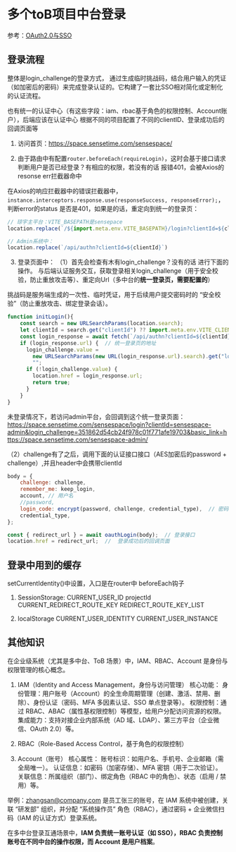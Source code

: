 # 多个toB项目中台登录
参考：[OAuth2.0与SSO](../Network/4.2__OAuth2.0与SSO.md)

## 登录流程
整体是login_challenge的登录方式， 通过生成临时挑战码，结合用户输入的凭证（如加密后的密码）来完成登录认证的。它构建了一套比SSO相对简化或定制化的认证流程。

也有统一的认证中心（有这些字段：iam、rbac基于角色的权限控制、Account账户），后端应该在认证中心 根据不同的项目配置了不同的clientID、登录成功后的回调页面等


1. 访问首页：https://space.sensetime.com/sensespace/

2. 由于路由中有配置`router.beforeEach(requireLogin)`，这时会基于接口请求判断用户是否已经登录？有相应的权限，若没有的话 报错401，会被Axios的resonse err拦截器命中

在Axios的响应拦截器中的错误拦截器中，`instance.interceptors.response.use(responseSuccess, responseError);`，判断error的status 是否是401，如果是的话，重定向到统一的登录页：
```js
// 琼宇主平台：VITE_BASEPATH是sensepace
location.replace(`/${import.meta.env.VITE_BASEPATH}/login?clientId=${clientId}`)

// Admin系统中：
location.replace(`/api/authn?clientId=${clientId}`)
```

3. 登录页面中：
（1）首先会检查有木有login_challenge？没有的话   进行下面的操作。
与后端认证服务交互，获取登录相关login_challenge（用于安全校验，防止重放攻击等）、重定向Url（多中台的**统一登录页，需要配置的**）

挑战码是服务端生成的一次性、临时凭证，用于后续用户提交密码时的 “安全校验”（防止重放攻击、绑定登录会话）。
```js
function initLogin(){
    const search = new URLSearchParams(location.search);
    let clientId = search.get("clientId") ?? import.meta.env.VITE_CLIENT_ID;
    const login_response = await fetch(`/api/authn?clientId=${clientId}`);
    if (login_response.url) {  // 统一登录页的地址
      login_challenge.value =
        new URLSearchParams(new URL(login_response.url).search).get("login_challenge") ??
        "";
      if (!login_challenge.value) {
        location.href = login_response.url;
        return true;
      }
    }
}
```

未登录情况下，若访问admin平台，会回调到这个统一登录页面：
https://space.sensetime.com/sensespace/login?clientId=sensespace-admin&login_challenge=351862d54cb24f978c01f771afe19703&basic_link=https://space.sensetime.com/sensespace-admin/

（2）challenge有了之后，调用下面的认证接口接口（AES加密后的password + challenge）,并且header中会携带clientId
```js
body = {
    challenge: challenge,
    remember_me: keep_login,
    account, // 用户名
    //password,
    login_code: encrypt(password, challenge, credential_type),  // 密码用AES加密，其中密钥是login_challenge
    credential_type,
};

const { redirect_url } = await oauthLogin(body);  // 登录接口
location.href = redirect_url;  //  登录成功后的回调页面
```


## 登录中用到的缓存
setCurrentIdentity()中设置，入口是在router中 beforeEach钩子

1. SessionStorage:
CURRENT_USER_ID
projectId
CURRENT_REDIRECT_ROUTE_KEY
REDIRECT_ROUTE_KEY_LIST


2. localStorage
CURRENT_USER_IDENTITY
CURRENT_USER_INSTANCE

## 其他知识
在企业级系统（尤其是多中台、ToB 场景）中，IAM、RBAC、Account 是身份与权限管理的核心概念。
1. IAM（Identity and Access Management，身份与访问管理）
核心功能：
身份管理：用户账号（Account）的全生命周期管理（创建、激活、禁用、删除）、身份认证（密码、MFA 多因素认证、SSO 单点登录等）。
权限控制：通过 RBAC、ABAC（属性基权限控制）等模型，给用户分配访问资源的权限。
集成能力：支持对接企业内部系统（AD 域、LDAP）、第三方平台（企业微信、OAuth 2.0）等。

2. RBAC（Role-Based Access Control，基于角色的权限控制）

3. Account（账号）
核心属性：
账号标识：如用户名、手机号、企业邮箱（需全局唯一）。
认证信息：如密码（加密存储）、MFA 密钥（用于二次验证）。
关联信息：所属组织（部门）、绑定角色（RBAC 中的角色）、状态（启用 / 禁用）等。

举例：zhangsan@company.com 是员工张三的账号，在 IAM 系统中被创建，关联 “研发部” 组织，并分配 “系统操作员” 角色（RBAC），通过密码 + 企业微信扫码（IAM 的认证方式）登录系统。

在多中台登录互通场景中，**IAM 负责统一账号认证（如 SSO），RBAC 负责控制账号在不同中台的操作权限，而 Account 是用户档案**。
